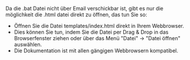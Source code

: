 Da die .bat Datei nicht über Email verschickbar ist, gibt es nur die möglichkeit die .html datei direkt zu öffnen, das tun Sie so:

- Öffnen Sie die Datei templates/index.html direkt in Ihrem Webbrowser.
- Dies können Sie tun, indem Sie die Datei per Drag & Drop in das Browserfenster ziehen oder über das Menü "Datei" -> "Datei öffnen" auswählen.
- Die Dokumentation ist mit allen gängigen Webbrowsern kompatibel.

